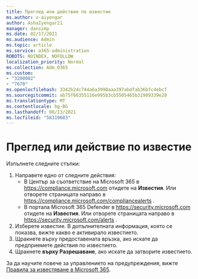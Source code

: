 ```yaml
---
title: Преглед или действие по известие
ms.author: v-aiyengar
author: AshaIyengar21
manager: dansimp
ms.date: 02/17/2021
ms.audience: Admin
ms.topic: article
ms.service: o365-administration
ROBOTS: NOINDEX, NOFOLLOW
localization_priority: Normal
ms.collection: Adm_O365
ms.custom:
- "3200002"
- "7670"
ms.openlocfilehash: 3342b24c744a6a3990aaa397abdfab36bfc4ebcf
ms.sourcegitcommit: ab75f66355116e995b3cb5505465b31989339e28
ms.translationtype: MT
ms.contentlocale: bg-BG
ms.lasthandoff: 08/13/2021
ms.locfileid: "58319683"
---
```

# <a name="review-or-act-on-an-alert"></a>Преглед или действие по известие

Изпълнете следните стъпки:

1. Направете едно от следните действия:
   - В Център за съответствие на Microsoft 365 в <https://compliance.microsoft.com> отидете на **Известия**. Или отворете страницата направо в <https://compliance.microsoft.com/compliancealerts> .
   - В портала Microsoft 365 Defender в <https://security.microsoft.com> отидете на **Известия**. Или отворете страницата направо в <https://security.microsoft.com/alerts> .
2. Изберете известие. В допълнителната информация, която се показва, вижте какво е активирало известието.
3. Щракнете върху предоставената връзка, ако искате да предприемете действия по известието.
4. Щракнете **върху Разрешаване**, ако искате да затворите известието.

За да научите повече за управлението на предупреждения, вижте [Правила за известяване в Microsoft 365](https://docs.microsoft.com/microsoft-365/compliance/alert-policies).
